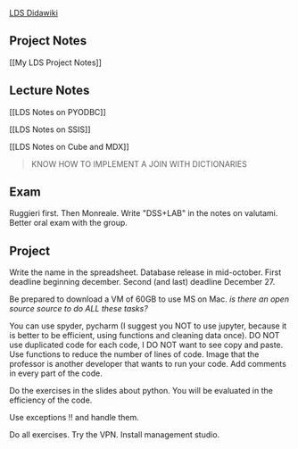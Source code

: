 
[LDS Didawiki](http://didawiki.di.unipi.it/doku.php/mds/lbi/start)

## Project Notes

[[My LDS Project Notes]]

## Lecture Notes

[[LDS Notes on PYODBC]]

[[LDS Notes on SSIS]]

[[LDS Notes on Cube and MDX]]

> KNOW HOW TO IMPLEMENT A JOIN WITH DICTIONARIES

## Exam
Ruggieri first. Then Monreale. Write "DSS+LAB" in the notes on valutami.
Better oral exam with the group.

## Project
Write the name in the spreadsheet.
Database release in mid-october.
First deadline beginning december.
Second (and last) deadline December 27.

Be prepared to download a VM of 60GB to use MS on Mac.
*is there an open source source to do ALL these tasks?*

You can use spyder, pycharm (I suggest you NOT to use jupyter, because it is better to be efficient, using functions and cleaning data once).
DO NOT use duplicated code for each code, I DO NOT want to see copy and paste. Use functions to reduce the number of lines of code. Image that the professor is another developer that wants to run your code. Add comments in every part of the code.

Do the exercises in the slides about python. You will be evaluated in the efficiency of the code.

Use exceptions !! and handle them.

Do all exercises.
Try the VPN.
Install management studio.







